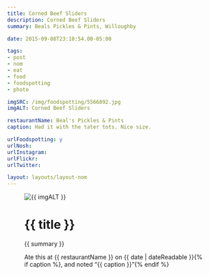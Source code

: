 ```yaml
---
title: Corned Beef Sliders
description: Corned Beef Sliders
summary: Beals Pickles & Pints, Willoughby

date: 2015-09-08T23:10:54.00-05:00

tags:
- post
- nom
- eat
- food
- foodspotting
- photo

imgSRC: /img/foodspotting/5566892.jpg
imgALT: Corned Beef Sliders

restaurantName: Beal's Pickles & Pints
caption: Had it with the tater tots. Nice size.

urlFoodspotting: y
urlNosh: 
urlInstagram: 
urlFlickr:
urlTwitter: 

layout: layouts/layout-nom
---
```

<figure class="nom">
	<img class="u-photo img-border" src="{{ imgSRC }}" alt="{{ imgALT }}">
	<figcaption>
		<h1 class="title p-name">{{ title }}</h1>
		<p class="summary">{{ summary }}</p>
		<p>Ate this at {{ restaurantName }} on <time class="dt-published" datetime="{{ date | dateIso }}">{{ date | dateReadable }}</time>{% if caption %}, and noted <q class="">{{ caption }}</q>{% endif %}
	</figcaption>
</figure>
